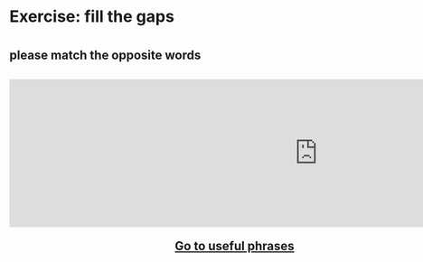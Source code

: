 <h1> Exercise: fill the gaps<h1/>
<h2> please match the opposite words<h2/>

<iframe src="https://h5p.org/h5p/embed/356443" width="1090" height="262" frameborder="0" allowfullscreen="allowfullscreen"></iframe><script src="https://h5p.org/sites/all/modules/h5p/library/js/h5p-resizer.js" charset="UTF-8"></script>

<p>
  <a style="float:right;"href=[useful phrases].html">Go to useful phrases</a>
  </p>
  <div style="clear:both;"> </div>                                
